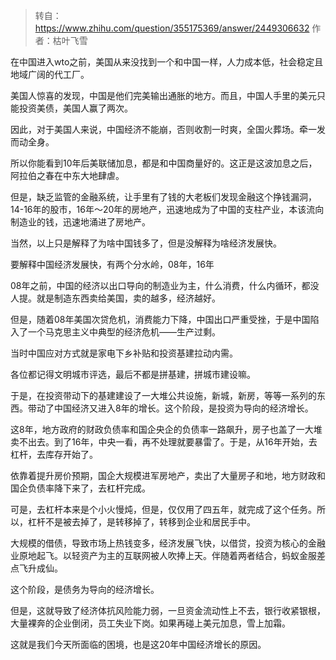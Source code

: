 > 转自： https://www.zhihu.com/question/355175369/answer/2449306632 作者：枯叶飞雪

在中国进入wto之前，美国从来没找到一个和中国一样，人力成本低，社会稳定且地域广阔的代工厂。

美国人惊喜的发现，中国是他们完美输出通胀的地方。而且，中国人手里的美元只能投资美债，美国人赢了两次。

因此，对于美国人来说，中国经济不能崩，否则收割一时爽，全国火葬场。牵一发而动全身。

所以你能看到10年后美联储加息，都是和中国商量好的。这正是这波加息之后，阿拉伯之春在中东大地肆虐。

但是，缺乏监管的金融系统，让手里有了钱的大老板们发现金融这个挣钱漏洞， 14-16年的股市，16年～20年的房地产，迅速地成为了中国的支柱产业，本该流向制造业的钱，迅速地涌进了房地产。

当然，以上只是解释了为啥中国钱多了，但是没解释为啥经济发展快。

要解释中国经济发展快，有两个分水岭，08年，16年

08年之前，中国的经济以出口导向的制造业为主，什么消费，什么内循环，都没人提。就是制造东西卖给美国，卖的越多，经济越好。

但是，随着08年美国次贷危机，消费能力下降，中国出口严重受挫，于是中国陷入了一个马克思主义中典型的经济危机——生产过剩。

当时中国应对方式就是家电下乡补贴和投资基建拉动内需。

各位都记得文明城市评选，最后不都是拼基建，拼城市建设嘛。

于是，在投资带动下的基建建设了一大堆公共设施，新城，新房，等等一系列的东西。带动了中国经济又进入8年的增长。这个阶段，是投资为导向的经济增长。

这8年，地方政府的财政负债率和国企央企的负债率一路飙升，房子也盖了一大堆卖不出去。到了16年，中央一看，再不处理就要暴雷了。于是，从16年开始，去杠杆，去库存开始了。

依靠着提升房价预期，国企大规模进军房地产，卖出了大量房子和地，地方财政和国企负债率降下来了，去杠杆完成。

可是，去杠杆本来是个小火慢炖，但是，仅仅用了四五年，就完成了这个任务。所以，杠杆不是被去掉了，是转移掉了，转移到企业和居民手中。

大规模的借债，导致市场上热钱变多，经济发展飞快，以借贷，投资为核心的金融业原地起飞。以轻资产为主的互联网被人吹捧上天。伴随着两者结合，蚂蚁金服差点飞升成仙。

这个阶段，是债务为导向的经济增长。

但是，这就导致了经济体抗风险能力弱，一旦资金流动性上不去，银行收紧银根，大量裸奔的企业倒闭，员工失业下岗。如果再碰上美元加息，雪上加霜。

这就是我们今天所面临的困境，也是这20年中国经济增长的原因。
